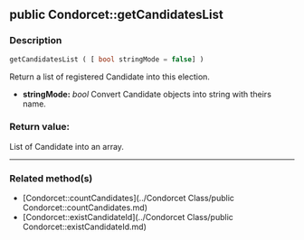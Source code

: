 ## public Condorcet::getCandidatesList

### Description    

```php
getCandidatesList ( [ bool stringMode = false] )
```

Return a list of registered Candidate into this election.    
- **stringMode:** *bool* Convert Candidate objects into string with theirs name.



### Return value:   

List of Candidate into an array.


---------------------------------------

### Related method(s)      

* [Condorcet::countCandidates](../Condorcet Class/public Condorcet::countCandidates.md)    
* [Condorcet::existCandidateId](../Condorcet Class/public Condorcet::existCandidateId.md)    
